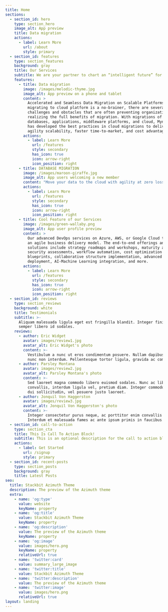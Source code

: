 ```yaml
---
title: Home
sections:
  - section_id: hero
    type: section_hero
    image_alt: App preview
    title: Data migration
    actions:
      - label: Learn More
        url: /about
        style: primary
  - section_id: features
    type: section_features
    background: gray
    title: Our Services
    subtitle: We are your partner to chart an “intelligent future” for your enterprise.
    features:
      - title: Data migration
        image: /images/melodic-thyme.jpg
        image_alt: App preview on a phone and tablet
        content: >
          Accelerated and Seamless Data Migration on Scalable Platforms While
          migrating to cloud platform is a no-brainer, there are several
          challenges and obstacles that are often preventing organizations from
          realizing the full benefits of migration. With migrations of
          databases, applications, middleware platforms, and cloud, Myndkloud
          has developed the best practices in cloud migrations to deliver
          agility scalability, faster time-to-market, and cost advantages.
        actions:
          - label: Learn More
            url: /features
            style: secondary
            has_icon: true
            icon: arrow-right
            icon_position: right
      - title: DATABASE MIGRATION
        image: /images/maroon-giraffe.jpg
        image_alt: App users welcoming a new member
        content: "Move your data to the cloud with agility at zero loss. Our end-to-end data modernization services including data center migration, database migration & management, and managed analytics with BI. Transform your information security posture and embed automated threat detection, mediation tools backed by\_**24/7/365**\_support.\n"
        actions:
          - label: Learn More
            url: /features
            style: secondary
            has_icon: true
            icon: arrow-right
            icon_position: right
      - title: Cool Feature of our Services
        image: /images/green-wallaby.png
        image_alt: App user profile preview
        content: >
          Our advanced DevOps services on Azure, AWS, or Google Cloud to embrace
          an agile business delivery model. The end-to-end offerings and cloud
          solutions include strategy roadmaps and workshops, maturity and
          security assessments, workflow automation, cost optimization
          blueprints, collaborative structure implementation, advanced tools
          deployment, AI-Machine Learning integration, and more.
        actions:
          - label: Learn More
            url: /features
            style: secondary
            has_icon: true
            icon: arrow-right
            icon_position: right
  - section_id: reviews
    type: section_reviews
    background: white
    title: Testimonials
    subtitle: >-
      Aliquam malesuada ligula eget est fringilla blandit. Integer finibus
      semper libero id sodales.
    reviews:
      - author: Eric Widget
        avatar: images/review1.jpg
        avatar_alt: Eric Widget's photo
        content: >-
          Vestibulum a nunc ut eros condimentum posuere. Nullam dapibus quis
          nunc non interdum. Pellentesque tortor ligula, gravida ac commodo eu.
      - author: Parsley Montana
        avatar: images/review2.jpg
        avatar_alt: Parsley Montana's photo
        content: >-
          Sed laoreet magna commodo libero euismod sodales. Nunc ac libero
          convallis, interdum ligula vel, pretium diam. Integer commodo sem at
          dui sollicitudin, vel posuere justo laoreet.
      - author: Jonquil Von Haggerston
        avatar: images/review3.jpg
        avatar_alt: Jonquil Von Haggerston's photo
        content: >-
          Integer consectetur purus neque, ac porttitor enim convallis vitae.
          Interdum et malesuada fames ac ante ipsum primis in faucibus.
  - section_id: call-to-action
    type: section_cta
    title: This Is Call To Action Block!
    subtitle: This is an optional description for the call to action block.
    actions:
      - label: Get Started
        url: /signup
        style: primary
  - section_id: recent-posts
    type: section_posts
    background: gray
    title: Latest Posts
seo:
  title: Stackbit Azimuth Theme
  description: The preview of the Azimuth theme
  extra:
    - name: 'og:type'
      value: website
      keyName: property
    - name: 'og:title'
      value: Stackbit Azimuth Theme
      keyName: property
    - name: 'og:description'
      value: The preview of the Azimuth theme
      keyName: property
    - name: 'og:image'
      value: images/hero.png
      keyName: property
      relativeUrl: true
    - name: 'twitter:card'
      value: summary_large_image
    - name: 'twitter:title'
      value: Stackbit Azimuth Theme
    - name: 'twitter:description'
      value: The preview of the Azimuth theme
    - name: 'twitter:image'
      value: images/hero.png
      relativeUrl: true
layout: landing
---
```


